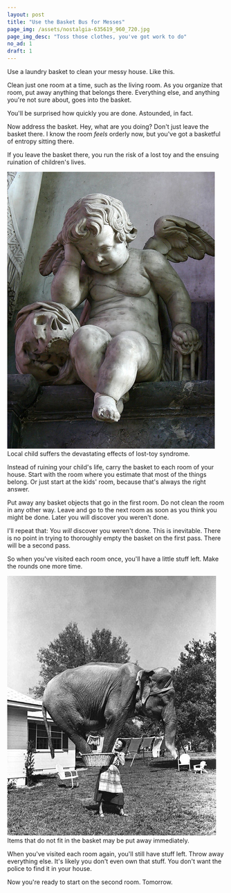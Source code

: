 ```yaml
---
layout: post
title: "Use the Basket Bus for Messes"
page_img: /assets/nostalgia-635619_960_720.jpg
page_img_desc: "Toss those clothes, you've got work to do"
no_ad: 1
draft: 1
---
```


Use a laundry basket to clean your messy house. Like this.

Clean just one room at a time, such as the living room. As you organize that room, put away anything that belongs there. Everything else, and anything you're not sure about, goes into the basket.

You'll be surprised how quickly you are done. Astounded, in fact.

Now address the basket. Hey, what are you doing? Don't just leave the basket there. I know the room <em>feels</em> orderly now, but you've got a basketful of entropy sitting there.

If you leave the basket there, you run the risk of a lost toy and the ensuing ruination of children's lives.

<div class="illustration">
    <img src="/assets/Weeping_angel.jpg" />
    Local child suffers the devastating effects of lost-toy syndrome.
</div>

Instead of ruining your child's life, carry the basket to each room of your house. Start with the room where you estimate that most of the things belong. Or just start at the kids' room, because that's always the right answer.

Put away any basket objects that go in the first room. Do not clean the room in any other way. Leave and go to the next room as soon as you think you might be done. Later you will discover you weren't done. 

I'll repeat that: You <em>will</em> discover you weren't done. This is inevitable. There is no point in trying to thoroughly empty the basket on the first pass. There will be a second pass.

So when you've visited each room once, you'll have a little stuff left. Make the rounds one more time.

<div class="illustration">
    <img src="/assets/Composite_photograph_of_Jean_Younkers_holding_an_elephant_in_a_laundry_basket_(9352357240).jpg" />
    Items that do not fit in the basket may be put away immediately.
</div>

When you've visited each room again, you'll still have stuff left. Throw away everything else. It's likely you don't even own that stuff. You don't want the police to find it in your house.

Now you're ready to start on the second room. Tomorrow.

